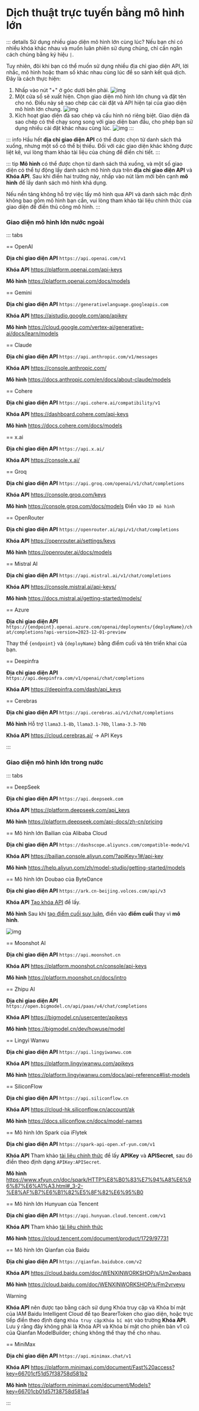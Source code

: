 # Dịch thuật trực tuyến bằng mô hình lớn

::: details Sử dụng nhiều giao diện mô hình lớn cùng lúc?
Nếu bạn chỉ có nhiều khóa khác nhau và muốn luân phiên sử dụng chúng, chỉ cần ngăn cách chúng bằng ký hiệu `|`.

Tuy nhiên, đôi khi bạn có thể muốn sử dụng nhiều địa chỉ giao diện API, lời nhắc, mô hình hoặc tham số khác nhau cùng lúc để so sánh kết quả dịch. Đây là cách thực hiện:

1. Nhấp vào nút "+" ở góc dưới bên phải.
   ![img](https://image.lunatranslator.org/zh/damoxing/extraapi1.png)
2. Một cửa sổ sẽ xuất hiện. Chọn giao diện mô hình lớn chung và đặt tên cho nó. Điều này sẽ sao chép các cài đặt và API hiện tại của giao diện mô hình lớn chung.
   ![img](https://image.lunatranslator.org/zh/damoxing/extraapi2.png)
3. Kích hoạt giao diện đã sao chép và cấu hình nó riêng biệt. Giao diện đã sao chép có thể chạy song song với giao diện ban đầu, cho phép bạn sử dụng nhiều cài đặt khác nhau cùng lúc.
   ![img](https://image.lunatranslator.org/zh/damoxing/extraapi3.png)
:::

::: info
Hầu hết **địa chỉ giao diện API** có thể được chọn từ danh sách thả xuống, nhưng một số có thể bị thiếu. Đối với các giao diện khác không được liệt kê, vui lòng tham khảo tài liệu của chúng để điền chi tiết.
:::

::: tip
**Mô hình** có thể được chọn từ danh sách thả xuống, và một số giao diện có thể tự động lấy danh sách mô hình dựa trên **địa chỉ giao diện API** và **Khóa API**. Sau khi điền hai trường này, nhấp vào nút làm mới bên cạnh **mô hình** để lấy danh sách mô hình khả dụng.

Nếu nền tảng không hỗ trợ việc lấy mô hình qua API và danh sách mặc định không bao gồm mô hình bạn cần, vui lòng tham khảo tài liệu chính thức của giao diện để điền thủ công mô hình.
:::

### Giao diện mô hình lớn nước ngoài

::: tabs

== OpenAI

**Địa chỉ giao diện API** `https://api.openai.com/v1`

**Khóa API** https://platform.openai.com/api-keys

**Mô hình** https://platform.openai.com/docs/models

== Gemini

**Địa chỉ giao diện API** `https://generativelanguage.googleapis.com`

**Khóa API** https://aistudio.google.com/app/apikey

**Mô hình** https://cloud.google.com/vertex-ai/generative-ai/docs/learn/models

== Claude

**Địa chỉ giao diện API** `https://api.anthropic.com/v1/messages`

**Khóa API** https://console.anthropic.com/

**Mô hình** https://docs.anthropic.com/en/docs/about-claude/models

== Cohere

**Địa chỉ giao diện API** `https://api.cohere.ai/compatibility/v1`

**Khóa API** https://dashboard.cohere.com/api-keys

**Mô hình** https://docs.cohere.com/docs/models

== x.ai

**Địa chỉ giao diện API** `https://api.x.ai/`

**Khóa API** https://console.x.ai/

== Groq

**Địa chỉ giao diện API** `https://api.groq.com/openai/v1/chat/completions`

**Khóa API** https://console.groq.com/keys

**Mô hình** https://console.groq.com/docs/models Điền vào `ID mô hình`

== OpenRouter

**Địa chỉ giao diện API** `https://openrouter.ai/api/v1/chat/completions`

**Khóa API** https://openrouter.ai/settings/keys

**Mô hình** https://openrouter.ai/docs/models

== Mistral AI

**Địa chỉ giao diện API** `https://api.mistral.ai/v1/chat/completions`

**Khóa API** https://console.mistral.ai/api-keys/

**Mô hình** https://docs.mistral.ai/getting-started/models/

== Azure

**Địa chỉ giao diện API** `https://{endpoint}.openai.azure.com/openai/deployments/{deployName}/chat/completions?api-version=2023-12-01-preview`

Thay thế `{endpoint}` và `{deployName}` bằng điểm cuối và tên triển khai của bạn.

== Deepinfra

**Địa chỉ giao diện API** `https://api.deepinfra.com/v1/openai/chat/completions`

**Khóa API** https://deepinfra.com/dash/api_keys

== Cerebras

**Địa chỉ giao diện API** `https://api.cerebras.ai/v1/chat/completions`

**Mô hình** Hỗ trợ `llama3.1-8b`, `llama3.1-70b`, `llama-3.3-70b`

**Khóa API** https://cloud.cerebras.ai/  ->  API Keys

:::

### Giao diện mô hình lớn trong nước

::: tabs

== DeepSeek

**Địa chỉ giao diện API** `https://api.deepseek.com`

**Khóa API** https://platform.deepseek.com/api_keys

**Mô hình** https://platform.deepseek.com/api-docs/zh-cn/pricing

== Mô hình lớn Bailian của Alibaba Cloud

**Địa chỉ giao diện API** `https://dashscope.aliyuncs.com/compatible-mode/v1`

**Khóa API** https://bailian.console.aliyun.com/?apiKey=1#/api-key

**Mô hình** https://help.aliyun.com/zh/model-studio/getting-started/models

== Mô hình lớn Doubao của ByteDance

**Địa chỉ giao diện API** `https://ark.cn-beijing.volces.com/api/v3`

**Khóa API** [Tạo khóa API](https://console.volcengine.com/ark/region:ark+cn-beijing/apiKey?apikey=%7B%7D) để lấy.

**Mô hình** Sau khi [tạo điểm cuối suy luận](https://console.volcengine.com/ark/region:ark+cn-beijing/endpoint?current=1&pageSize=10), điền vào **điểm cuối** thay vì **mô hình**.

![img](https://image.lunatranslator.org/zh/damoxing/doubao.png)

== Moonshot AI

**Địa chỉ giao diện API** `https://api.moonshot.cn`

**Khóa API** https://platform.moonshot.cn/console/api-keys

**Mô hình** https://platform.moonshot.cn/docs/intro

== Zhipu AI

**Địa chỉ giao diện API** `https://open.bigmodel.cn/api/paas/v4/chat/completions`

**Khóa API** https://bigmodel.cn/usercenter/apikeys

**Mô hình** https://bigmodel.cn/dev/howuse/model

== Lingyi Wanwu

**Địa chỉ giao diện API** `https://api.lingyiwanwu.com`

**Khóa API** https://platform.lingyiwanwu.com/apikeys

**Mô hình** https://platform.lingyiwanwu.com/docs/api-reference#list-models

== SiliconFlow

**Địa chỉ giao diện API** `https://api.siliconflow.cn`

**Khóa API** https://cloud-hk.siliconflow.cn/account/ak

**Mô hình** https://docs.siliconflow.cn/docs/model-names

== Mô hình lớn Spark của iFlytek

**Địa chỉ giao diện API** `https://spark-api-open.xf-yun.com/v1`

**Khóa API** Tham khảo [tài liệu chính thức](https://www.xfyun.cn/doc/spark/HTTP%E8%B0%83%E7%94%A8%E6%96%87%E6%A1%A3.html#_3-%E8%AF%B7%E6%B1%82%E8%AF%B4%E6%98%8E) để lấy **APIKey** và **APISecret**, sau đó điền theo định dạng `APIKey:APISecret`.

**Mô hình** https://www.xfyun.cn/doc/spark/HTTP%E8%B0%83%E7%94%A8%E6%96%87%E6%A1%A3.html#_3-2-%E8%AF%B7%E6%B1%82%E5%8F%82%E6%95%B0

== Mô hình lớn Hunyuan của Tencent

**Địa chỉ giao diện API** `https://api.hunyuan.cloud.tencent.com/v1`

**Khóa API** Tham khảo [tài liệu chính thức](https://cloud.tencent.com/document/product/1729/111008)

**Mô hình** https://cloud.tencent.com/document/product/1729/97731

== Mô hình lớn Qianfan của Baidu

**Địa chỉ giao diện API** `https://qianfan.baidubce.com/v2`

**Khóa API** https://cloud.baidu.com/doc/WENXINWORKSHOP/s/Um2wxbaps

**Mô hình** https://cloud.baidu.com/doc/WENXINWORKSHOP/s/Fm2vrveyu

>[!WARNING]
>**Khóa API** nên được tạo bằng cách sử dụng Khóa truy cập và Khóa bí mật của IAM Baidu Intelligent Cloud để tạo BearerToken cho giao diện, hoặc trực tiếp điền theo định dạng `Khóa truy cập`:`Khóa bí mật` vào trường **Khóa API**. Lưu ý rằng đây không phải là Khóa API và Khóa bí mật cho phiên bản v1 cũ của Qianfan ModelBuilder; chúng không thể thay thế cho nhau.

== MiniMax

**Địa chỉ giao diện API** `https://api.minimax.chat/v1`

**Khóa API** https://platform.minimaxi.com/document/Fast%20access?key=66701cf51d57f38758d581b2

**Mô hình** https://platform.minimaxi.com/document/Models?key=66701cb01d57f38758d581a4

:::